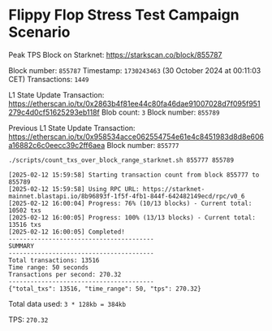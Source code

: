 # Flippy Flop Stress Test Campaign Scenario

Peak TPS Block on Starknet: <https://starkscan.co/block/855787>

Block number: `855787`
Timestamp: `1730243463` (30 October 2024 at 00:11:03 CET)
Transactions: `1449`

L1 State Update Transaction: <https://etherscan.io/tx/0x2863b4f81ee44c80fa46dae91007028d7f095f951279c4d0cf51625293eb118f>
Blob count: `3`
Block number: `855789`

Previous L1 State Update Transaction: <https://etherscan.io/tx/0x958534acce062554754e61e4c8451983d8d8e606a16882c6c0eecc39c2ff6aea>
Block number: `855777`

```bash
./scripts/count_txs_over_block_range_starknet.sh 855777 855789
```

```text
[2025-02-12 15:59:58] Starting transaction count from block 855777 to 855789
[2025-02-12 15:59:58] Using RPC URL: https://starknet-mainnet.blastapi.io/8b96893f-1f5f-4fb1-844f-642482149ecd/rpc/v0_6
[2025-02-12 16:00:04] Progress: 76% (10/13 blocks) - Current total: 10502 txs
[2025-02-12 16:00:05] Progress: 100% (13/13 blocks) - Current total: 13516 txs
[2025-02-12 16:00:05] Completed!
----------------------------------------
SUMMARY
----------------------------------------
Total transactions: 13516
Time range: 50 seconds
Transactions per second: 270.32
----------------------------------------
{"total_txs": 13516, "time_range": 50, "tps": 270.32}
```

Total data used: `3 * 128kb = 384kb`

TPS: `270.32`
